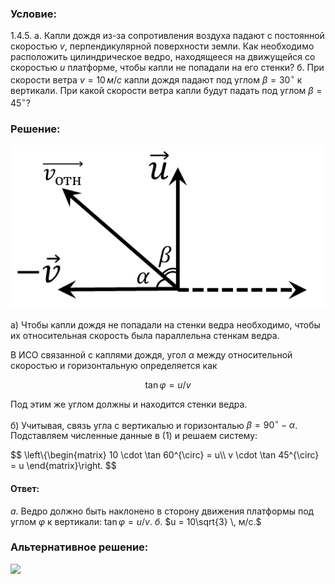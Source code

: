 ###  Условие:

$1.4.5.$ а. Капли дождя из-за сопротивления воздуха падают с постоянной скоростью $v$, перпендикулярной поверхности земли. Как необходимо расположить цилиндрическое ведро, находящееся на движущейся со скоростью $u$ платформе, чтобы капли не попадали на его стенки?
б. При скорости ветра $v = 10 \,м/с$ капли дождя падают под углом $\beta = 30^{\circ}$ к вертикали. При какой скорости ветра капли будут падать под углом $\beta = 45^{\circ}$?

###  Решение:

![|514x267, 34%](../../img/1.4.5/draw.png)

а) Чтобы капли дождя не попадали на стенки ведра необходимо, чтобы их относительная скорость была параллельна стенкам ведра.

В ИСО связанной с каплями дождя, угол $\alpha$ между относительной скоростью и горизонтальную определяется как

$$
\tan\varphi = u/v \tag{1}
$$

Под этим же углом должны и находится стенки ведра.

б) Учитывая, связь угла с вертикалью и горизонталью $\beta = 90^{\circ} - \alpha$. Подставляем численные данные в $(1)$ и решаем систему:

$$
\left\\{\begin{matrix} 10 \cdot \tan 60^{\circ} = u\\\ v \cdot \tan 45^{\circ} = u \end{matrix}\right.
$$

#### Ответ:

$а.$ Ведро должно быть наклонено в сторону движения платформы под углом $\varphi$ к вертикали: $\tan\varphi = u/v.$
$б.$ $u = 10\sqrt{3} \, м/с.$

###  Альтернативное решение:

![](https://www.youtube.com/embed/P-e_tycQIpo?t=1851)